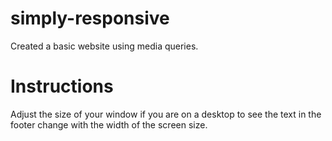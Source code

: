 # simply-responsive
Created a basic website using media queries.

# Instructions
Adjust the size of your window if you are on a desktop to see the text in the footer change with the width of the screen size.

